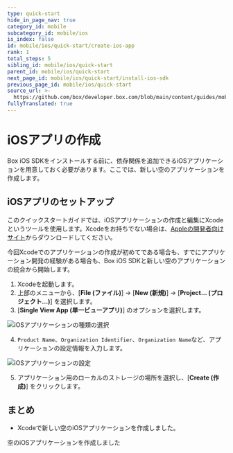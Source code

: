 ```yaml
---
type: quick-start
hide_in_page_nav: true
category_id: mobile
subcategory_id: mobile/ios
is_index: false
id: mobile/ios/quick-start/create-ios-app
rank: 1
total_steps: 5
sibling_id: mobile/ios/quick-start
parent_id: mobile/ios/quick-start
next_page_id: mobile/ios/quick-start/install-ios-sdk
previous_page_id: mobile/ios/quick-start
source_url: >-
  https://github.com/box/developer.box.com/blob/main/content/guides/mobile/ios/quick-start/1-create-ios-app.md
fullyTranslated: true
---
```

# iOSアプリの作成

Box iOS SDKをインストールする前に、依存関係を追加できるiOSアプリケーションを用意しておく必要があります。ここでは、新しい空のアプリケーションを作成します。

## iOSアプリのセットアップ

このクイックスタートガイドでは、iOSアプリケーションの作成と編集にXcodeというツールを使用します。Xcodeをお持ちでない場合は、[Appleの開発者向けサイト](https://developer.apple.com/xcode/)からダウンロードしてください。

今回Xcodeでのアプリケーションの作成が初めてである場合も、すでにアプリケーション開発の経験がある場合も、Box iOS SDKと新しい空のアプリケーションの統合から開始します。

1. Xcodeを起動します。
2. 上部のメニューから、\[**File (ファイル)**] -> \[**New (新規)**] -> \[**Project... (プロジェクト...)**] を選択します。
3. \[**Single View App (単一ビューアプリ)**] のオプションを選択します。
   <ImageFrame center>

![iOSアプリケーションの種類の選択](./create-app-type.png)

</ImageFrame>

4. `Product Name`、`Organization Identifier`、`Organization Name`など、アプリケーションの設定情報を入力します。
   <ImageFrame center>

![iOSアプリケーションの設定](./create-app-config.png)

</ImageFrame>

5. アプリケーション用のローカルのストレージの場所を選択し、\[**Create (作成)**] をクリックします。

</Choice>

## まとめ

* Xcodeで新しい空のiOSアプリケーションを作成しました。

<Next>

空のiOSアプリケーションを作成しました

</Next>
